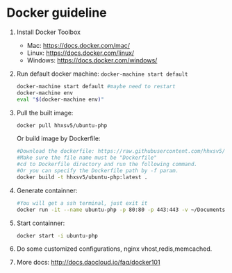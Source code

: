 # Docker guideline
1. Install Docker Toolbox
	- Mac: https://docs.docker.com/mac/
	- Linux: https://docs.docker.com/linux/
	- Windows: https://docs.docker.com/windows/

2. Run default docker machine: `docker-machine start default`
	```Bash
    docker-machine start default #maybe need to restart
    docker-machine env
    eval "$(docker-machine env)"
	```

3. Pull the built image:
	```Bash
    docker pull hhxsv5/ubuntu-php
	```
    Or build image by Dockerfile:
    ```Bash
    #Download the dockerfile: https://raw.githubusercontent.com/hhxsv5/docker/master/Dockerfile
    #Make sure the file name must be "Dockerfile"
    #cd to Dockerfile directory and run the following command.
    #Or you can specify the Dockerfile path by -f param.
    docker build -t hhxsv5/ubuntu-php:latest .
	```

4. Generate containner:
	```Bash
    #You will get a ssh terminal, just exit it
    docker run -it --name ubuntu-php -p 80:80 -p 443:443 -v ~/Documents/www:/home/www hhxsv5:ubuntu-php sh -c '/root/start.sh && /bin/bash'
	```

5. Start containner:
	```Bash
    docker start -i ubuntu-php
	```
    
6. Do some customized configurations, nginx vhost,redis,memcached.
7. More docs: http://docs.daocloud.io/faq/docker101